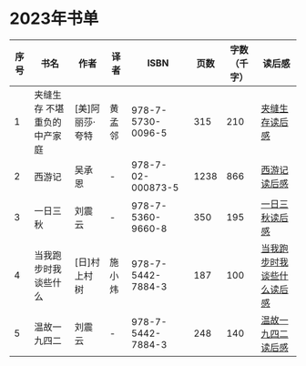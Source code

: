 # 2023年书单
| 序号  | 书名             | 作者        | 译者   | ISBN              | 页数 | 字数（千字） | 读后感 |
|-----|----------------|-----------|------|-------------------| --- | -- | --- |
| 1   | 夹缝生存 不堪重负的中产家庭 | [美]阿丽莎·夸特 | 黄孟邻  | 978-7-5730-0096-5 | 315 | 210 |[夹缝生存读后感](./2023/夹缝生存.md)|
| 2   | 西游记            | 吴承恩       | -    | 978-7-02-000873-5 | 1238 | 866 | [西游记读后感](./2023/西游记.md) |
| 3   | 一日三秋           | 刘震云       | -    | 978-7-5360-9660-8 | 350 | 195 | [一日三秋读后感](./2023/一日三秋.md) |
| 4   | 当我跑步时我谈些什么 | [日]村上村树  | 施小炜 | 978-7-5442-7884-3 | 187 | 100 | [当我跑步时我谈些什么读后感](./2023/当我跑步时我谈些什么.md) |
| 5   | 温故一九四二 | 刘震云 | - | 978-7-5442-7884-3 | 248 | 140 | [温故一九四二读后感](./2023/温故一九四二.md) |
